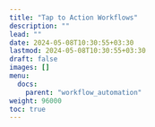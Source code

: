 ```yaml
---
title: "Tap to Action Workflows"
description: ""
lead: ""
date: 2024-05-08T10:30:55+03:30
lastmod: 2024-05-08T10:30:55+03:30
draft: false
images: []
menu:
  docs:
    parent: "workflow_automation"
weight: 96000
toc: true
---
```

